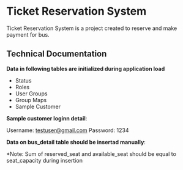 
# Ticket Reservation System

Ticket Reservation System is a project created to reserve and make payment for bus.

## Technical Documentation

**Data in following tables are initialized during application load**

- Status
- Roles
- User Groups
- Group Maps
- Sample Customer

**Sample customer loginn detail**:

Username: testuser@gmail.com
Password: 1234

**Data on bus_detail table should be insertad manually**:

*Note: Sum of reserved_seat and available_seat should be equal to seat_capacity during insertion
